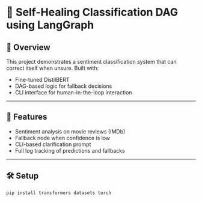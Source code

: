 # 🤖 Self-Healing Classification DAG using LangGraph

## 📌 Overview

This project demonstrates a sentiment classification system that can correct itself when unsure. Built with:

- Fine-tuned DistilBERT
- DAG-based logic for fallback decisions
- CLI interface for human-in-the-loop interaction

---

## 🧠 Features

- Sentiment analysis on movie reviews (IMDb)
- Fallback node when confidence is low
- CLI-based clarification prompt
- Full log tracking of predictions and fallbacks

---

## 🛠️ Setup

```bash
pip install transformers datasets torch
